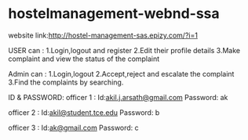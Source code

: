 # hostelmanagement-webnd-ssa

website link:http://hostel-management-sas.epizy.com/?i=1

USER can :
1.Login,logout and register
2.Edit their profile details
3.Make complaint and view the status of the complaint

Admin can :
1.Login,logout 
2.Accept,reject and escalate the complaint
3.Find the complaints by searching.

ID & PASSWORD:
officer 1 :
Id:akil.j.arsath@gmail.com
Password: ak

officer 2 :
Id:akil@student.tce.edu
Password: b

officer 3 :
Id:ak@gmail.com
Password: c
